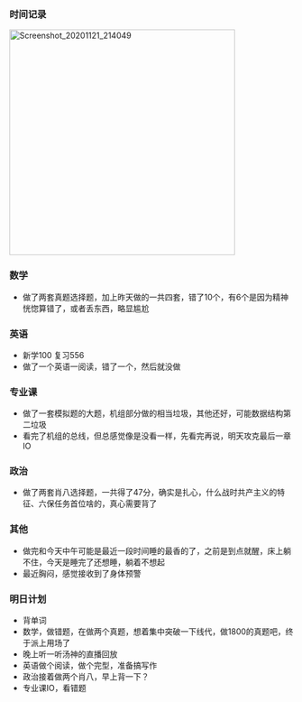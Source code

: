 ### 时间记录

<img src="https://raw.githubusercontent.com/Kong-PR/Typora-picture/master/img/Screenshot_20201121_214049.jpg" alt="Screenshot_20201121_214049" width=400 />

### 数学

- 做了两套真题选择题，加上昨天做的一共四套，错了10个，有6个是因为精神恍惚算错了，或者丢东西，略显尴尬

### 英语

- 新学100 复习556
- 做了一个英语一阅读，错了一个，然后就没做

### 专业课

- 做了一套模拟题的大题，机组部分做的相当垃圾，其他还好，可能数据结构第二垃圾
- 看完了机组的总线，但总感觉像是没看一样，先看完再说，明天攻克最后一章IO

### 政治

- 做了两套肖八选择题，一共得了47分，确实是扎心，什么战时共产主义的特征、六保任务首位啥的，真心需要背了

### 其他

- 做完和今天中午可能是最近一段时间睡的最香的了，之前是到点就醒，床上躺不住，今天是睡完了还想睡，躺着不想起
- 最近胸闷，感觉接收到了身体预警

### 明日计划

- 背单词
- 数学，做错题，在做两个真题，想着集中突破一下线代，做1800的真题吧，终于派上用场了
- 晚上听一听汤神的直播回放
- 英语做个阅读，做个完型，准备搞写作
- 政治接着做两个肖八，早上背一下？
- 专业课IO，看错题